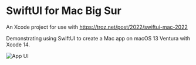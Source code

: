 # SwiftUI for Mac Big Sur

An Xcode project for use with https://troz.net/post/2022/swiftui-mac-2022

Demonstrating using SwiftUI to create a Mac app on macOS 13 Ventura with Xcode 14.

![App UI](assets/navigation-2022.jpg)

